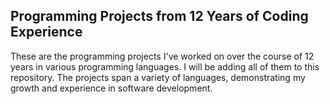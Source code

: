 ## Programming Projects from 12 Years of Coding Experience

These are the programming projects I've worked on over the course of 12 years in various programming languages. I will be adding all of them to this repository. The projects span a variety of languages, demonstrating my growth and experience in software development.
